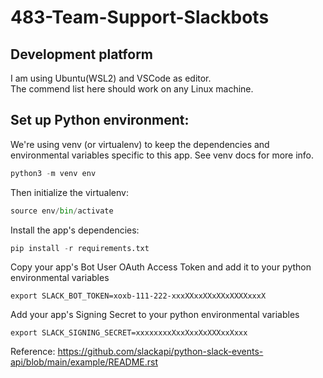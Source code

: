 # 483-Team-Support-Slackbots

## Development platform
I am using Ubuntu(WSL2) and VSCode as editor. \
The commend list here should work on any Linux machine. 

## Set up Python environment:

We're using venv (or virtualenv) to keep the dependencies and environmental variables specific to this app. See venv docs for more info.
```python
python3 -m venv env
```
Then initialize the virtualenv:
```python
source env/bin/activate
```
Install the app's dependencies:
```python
pip install -r requirements.txt
```
Copy your app's Bot User OAuth Access Token and add it to your python environmental variables
```
export SLACK_BOT_TOKEN=xoxb-111-222-xxxXXxxXXxXXxXXXXxxxX
```
Add your app's Signing Secret to your python environmental variables
```
export SLACK_SIGNING_SECRET=xxxxxxxxXxxXxxXxXXXxxXxxx
```

Reference: https://github.com/slackapi/python-slack-events-api/blob/main/example/README.rst